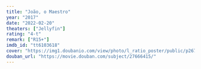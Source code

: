 ```yaml
---
title: "João, o Maestro"
year: "2017"
date: "2022-02-20"
theaters: ["Jellyfin"]
rating: "4-t"
remark: ["R15+"]
imdb_id: "tt6103618"
cover: "https://img1.doubanio.com/view/photo/l_ratio_poster/public/p2679933610.jpg"
douban_url: "https://movie.douban.com/subject/27666415/"
---
```

